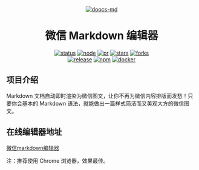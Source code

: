 <div align="center">

[![doocs-md](https://cdn-doocs.oss-cn-shenzhen.aliyuncs.com/gh/doocs/md/images/logo-2.png)](https://github.com/doocs/md)

</div>

<h1 align="center">微信 Markdown 编辑器</h1>

<div align="center">

[![status](https://img.shields.io/github/actions/workflow/status/doocs/md/build.yml?style=flat-square&labelColor=564341&color=42cc23)](https://github.com/doocs/md/actions) [![node](https://img.shields.io/badge/node-%3E%3D20-42cc23?style=flat-square&labelColor=564341)](https://nodejs.org/en/about/previous-releases) [![pr](https://img.shields.io/badge/prs-welcome-42cc23?style=flat-square&labelColor=564341)](https://github.com/doocs/md/pulls) [![stars](https://img.shields.io/github/stars/doocs/md?style=flat-square&labelColor=564341&color=42cc23)](https://github.com/doocs/md/stargazers) [![forks](https://img.shields.io/github/forks/doocs/md?style=flat-square&labelColor=564341&color=42cc23)](https://github.com/doocs/md)<br> [![release](https://img.shields.io/github/v/release/doocs/md?style=flat-square&labelColor=564341&color=42cc23)](https://github.com/doocs/md/releases) [![npm](https://img.shields.io/npm/v/@doocs/md-cli?style=flat-square&labelColor=564341&color=42cc23)](https://www.npmjs.com/package/@doocs/md-cli) [![docker](https://img.shields.io/badge/docker-latest-42cc23?style=flat-square&labelColor=564341)](https://hub.docker.com/r/doocs/md)

</div>

## 项目介绍

Markdown 文档自动即时渲染为微信图文，让你不再为微信内容排版而发愁！只要你会基本的 Markdown 语法，就能做出一篇样式简洁而又美观大方的微信图文。

## 在线编辑器地址
[微信markdown编辑器](https://geosmart.github.io/md)

注：推荐使用 Chrome 浏览器，效果最佳。

